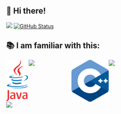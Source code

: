 ## 👋 Hi there!

<a href="https://github.com/rengetsu"><img src="https://github-readme-stats.vercel.app/api/top-langs/?username=rengetsu&theme=dark&hide=blade,C&langs_count=3)"/></a>&nbsp;[![GitHub Status](https://github-readme-stats.vercel.app/api?username=rengetsu&&show_icons=true&theme=dark&line_height=27)](https://maxbase.org)

## 📚 I am familiar with this:

<img align="left" src="https://github.com/Alaamimi/Alaamimi/blob/main/Src/1200px-Java_Logo.svg.png" width="60"/>
<img align="left" src="https://i.ibb.co/7Y1Km6Y/php.png" width="115"/>
<img align="left" src="https://github.com/Alaamimi/Alaamimi/blob/main/Src/1200px-ISO_C%2B%2B_Logo.svg.png" width="100"/>
<img align="left" src="https://i.ibb.co/pjwf1VB/unity-logo.png" width="115"/>
<img align="left" src="https://i.ibb.co/1rtWX0F/OpenGL.png" width="270"/>
